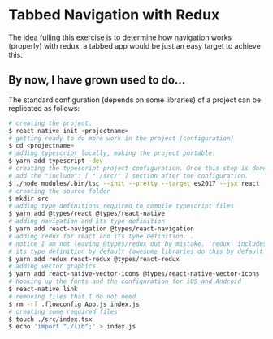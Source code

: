 # Tabbed Navigation with Redux

The idea fulling this exercise is to determine how navigation works (properly) with redux, a tabbed app would be just an easy target to achieve this.

## By now, I have grown used to do...

The standard configuration (depends on some libraries) of a project can be replicated as follows:

```sh
# creating the project.
$ react-native init <projectname>
# getting ready to do more work in the project (configuration)
$ cd <projectname>
# adding typescript locally, making the project portable.
$ yarn add typescript -dev
# creating the typescript project configuration. Once this step is done, I also edit the tsconfig.json file to
# add the "include": [ "./src/" ] section after the configuration.
$ ./node_modules/.bin/tsc --init --pretty --target es2017 --jsx react --sourceMap --module commonjs --outdir ./lib/
# creating the source folder
$ mkdir src
# adding type definitions required to compile typescript files
$ yarn add @types/react @types/react-native
# adding navigation and its type definition
$ yarn add react-navigation @types/react-navigation
# adding redux for react and its type definition...
# notice I am not leaving @types/redux out by mistake. 'redux' includes
# its type definition by default (awesome libraries do this by default ☺️ )
$ yarn add redux react-redux @types/react-redux
# adding vector graphics.
$ yarn add react-native-vector-icons @types/react-native-vector-icons
# hooking up the fonts and the configuration for iOS and Android
$ react-native link
# removing files that I do not need
$ rm -rf .flowconfig App.js index.js
# creating some required files
$ touch ./src/index.tsx
$ echo 'import "./lib";' > index.js
```
